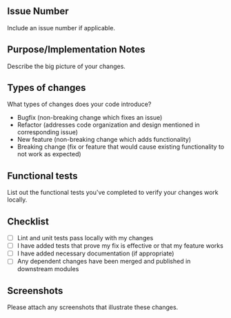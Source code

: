 ## Issue Number

Include an issue number if applicable.

## Purpose/Implementation Notes

<!-- For changes that impact the frontend and user interactions, please ensure there's a vercel preview and tag a designer (@dvenprasad) for review  -->

Describe the big picture of your changes.


## Types of changes

What types of changes does your code introduce?

<!-- Remove any which your PR isn't -->

- Bugfix (non-breaking change which fixes an issue)
- Refactor (addresses code organization and design mentioned in corresponding issue)
- New feature (non-breaking change which adds functionality)
- Breaking change (fix or feature that would cause existing functionality to not work as expected)

## Functional tests

List out the functional tests you've completed to verify your changes work locally.

## Checklist

<!-- Put an `x` in the boxes that apply. -->

- [ ] Lint and unit tests pass locally with my changes
- [ ] I have added tests that prove my fix is effective or that my feature works
- [ ] I have added necessary documentation (if appropriate)
- [ ] Any dependent changes have been merged and published in downstream modules

## Screenshots

Please attach any screenshots that illustrate these changes.
